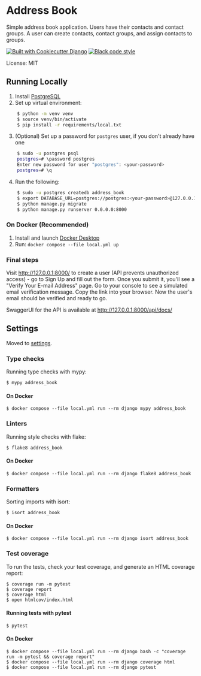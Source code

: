 # Address Book

Simple address book application. Users have their contacts and contact groups. A user can create contacts, contact groups, and assign contacts to groups.

[![Built with Cookiecutter Django](https://img.shields.io/badge/built%20with-Cookiecutter%20Django-ff69b4.svg?logo=cookiecutter)](https://github.com/cookiecutter/cookiecutter-django/)
[![Black code style](https://img.shields.io/badge/code%20style-black-000000.svg)](https://github.com/ambv/black)

License: MIT

## Running Locally
    
1. Install [PostgreSQL](https://www.postgresql.org/download/)
2. Set up virtual environment:
```bash
    $ python -m venv venv
    $ source venv/bin/activate
    $ pip install -r requirements/local.txt
```
3. (Optional) Set up a password for `postgres` user, if you don't already have one
```bash
    $ sudo -u postgres psql
    postgres=# \password postgres
    Enter new password for user "postgres": <your-password>
    postgres=# \q
```
4. Run the following:
```bash
    $ sudo -u postgres createdb address_book
    $ export DATABASE_URL=postgres://postgres:<your-password>@127.0.0.1:5432/address_book
    $ python manage.py migrate
    $ python manage.py runserver 0.0.0.0:8000
```

### On Docker (Recommended)
1. Install and launch [Docker Desktop](https://www.docker.com/products/docker-desktop/)
2. Run: `docker compose --file local.yml up`

### Final steps
Visit http://127.0.0.1:8000/ to create a user (API prevents unauthorized access) - go to Sign Up and fill out the form. Once you submit it, you'll see a "Verify Your E-mail Address" page. Go to your console to see a simulated email verification message. Copy the link into your browser. Now the user's email should be verified and ready to go.

SwaggerUI for the API is available at http://127.0.0.1:8000/api/docs/

## Settings

Moved to [settings](http://cookiecutter-django.readthedocs.io/en/latest/settings.html).

### Type checks

Running type checks with mypy:

    $ mypy address_book

#### On Docker

    $ docker compose --file local.yml run --rm django mypy address_book

### Linters

Running style checks with flake:

    $ flake8 address_book

#### On Docker

    $ docker compose --file local.yml run --rm django flake8 address_book

### Formatters

Sorting imports with isort:

    $ isort address_book

#### On Docker

    $ docker compose --file local.yml run --rm django isort address_book


### Test coverage

To run the tests, check your test coverage, and generate an HTML coverage report:

    $ coverage run -m pytest
    $ coverage report
    $ coverage html
    $ open htmlcov/index.html

#### Running tests with pytest

    $ pytest

#### On Docker

    $ docker compose --file local.yml run --rm django bash -c "coverage run -m pytest && coverage report"
    $ docker compose --file local.yml run --rm django coverage html
    $ docker compose --file local.yml run --rm django pytest
